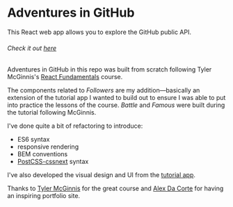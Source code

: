 Adventures in GitHub
==

This React web app allows you to explore the GitHub public API.

###### Check it out [here](https://react-scratch-uk.firebaseapp.com/)

Adventures in GitHub in this repo was built from scratch following Tyler McGinnis's [React Fundamentals](https://tylermcginnis.com/courses/react-fundamentals/) course.

The components related to _Followers_ are my addition—basically an extension of the tutorial app I wanted to build out to ensure I was able to put into practice the lessons of the course. _Battle_ and _Famous_ were built during the tutorial following McGinnis.

I've done quite a bit of refactoring to introduce:
* ES6 syntax
* responsive rendering
* BEM conventions
* [PostCSS-cssnext](http://cssnext.io/) syntax

I've also developed the visual design and UI from the [tutorial app](https://rt-react-fundamentals.firebaseapp.com/).

Thanks to [Tyler McGinnis](https://twitter.com/tylermcginnis) for the great course and [Alex Da Corte](http://alexdacorte.com/) for having an inspiring portfolio site.
